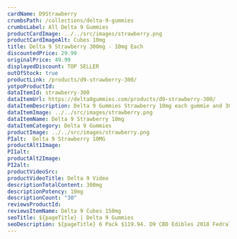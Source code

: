 ```yaml
---
cardName: D9Strawberry
crumbsPath: /collections/delta-9-gummies
crumbsLabel: All Delta 9 Gummies
productCardImage: ../../src/images/strawberry.png
productCardImageAlt: Cubes 10mg
title: Delta 9 Strawberry 300mg - 10mg Each
discountedPrice: 29.99
originalPrice: 49.99
displayedDiscount: TOP SELLER
outOfStock: true
productLink: /products/d9-strawberry-300/
yotpoProductId: 
dataItemId: strawberry-300
dataItemUrl: https://delta8gummies.com/products/d9-strawberry-300/
dataItemDescription: Delta 9 Gummies Strawberry 10mg each gummie and 300 per jar. Sells Only the Most Quality Delta 9 THC Gummies Fully Formulated from Hemp. These products are 2018 Federal Farm Bill Legal.
dataItemImage: ../../src/images/strawberry.png
dataItemName: Delta 9 Strawberry 10mg
dataItemCategory: Delta 9 Gummies
productImage: ../../src/images/strawberry.png
PIalt:  Delta 9 Strawberry 10MG
productAlt1Image: 
PI1alt: 
productAlt2Image: 
PI2alt: 
productVideoSrc: 
productVideoTitle: Delta 9 Video
descriptionTotalContent: 300mg
descriptionPotency: 10mg
descriptionCount: "30"
reviewsProductId: 
reviewsItemName: Delta 9 Cubes 150mg
seoTitle: ${pageTitle} | Delta 9 Gummies
seoDescription: ${pageTitle} 6 Pack $119.94. D9 CBD Edibles 2018 Fedral Farm Bill legal. Consume Delta 9 thc Cubes gummies Responsibly. 
---
```

